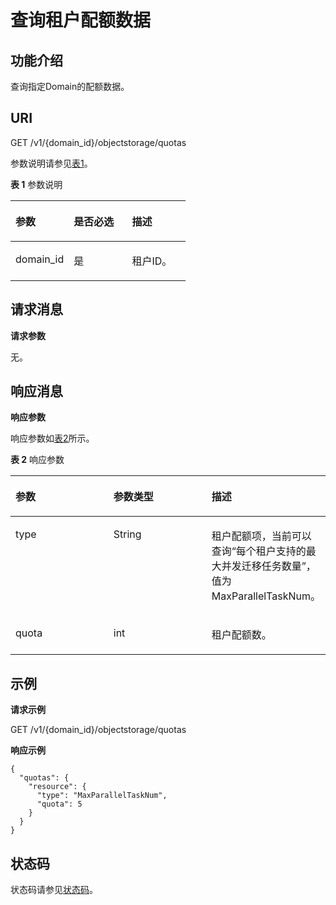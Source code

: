 # 查询租户配额数据<a name="oms_api_0022"></a>

## 功能介绍<a name="section50252788"></a>

查询指定Domain的配额数据。

## URI<a name="section49621912"></a>

GET /v1/\{domain\_id\}/objectstorage/quotas

参数说明请参见[表1](#table48602288)。

**表 1**  参数说明

<a name="table48602288"></a>
<table><thead align="left"><tr id="row53442317"><th class="cellrowborder" valign="top" width="33.33333333333333%" id="mcps1.2.4.1.1"><p id="p33860402"><a name="p33860402"></a><a name="p33860402"></a>参数</p>
</th>
<th class="cellrowborder" valign="top" width="33.33333333333333%" id="mcps1.2.4.1.2"><p id="p58338056"><a name="p58338056"></a><a name="p58338056"></a>是否必选</p>
</th>
<th class="cellrowborder" valign="top" width="33.33333333333333%" id="mcps1.2.4.1.3"><p id="p27762102"><a name="p27762102"></a><a name="p27762102"></a>描述</p>
</th>
</tr>
</thead>
<tbody><tr id="row34137829"><td class="cellrowborder" valign="top" width="33.33333333333333%" headers="mcps1.2.4.1.1 "><p id="p13700797"><a name="p13700797"></a><a name="p13700797"></a>domain_id</p>
</td>
<td class="cellrowborder" valign="top" width="33.33333333333333%" headers="mcps1.2.4.1.2 "><p id="p14131123114107"><a name="p14131123114107"></a><a name="p14131123114107"></a>是</p>
</td>
<td class="cellrowborder" valign="top" width="33.33333333333333%" headers="mcps1.2.4.1.3 "><p id="p109055560105"><a name="p109055560105"></a><a name="p109055560105"></a>租户ID。</p>
</td>
</tr>
</tbody>
</table>

## 请求消息<a name="section2696221"></a>

**请求参数**

无。

## 响应消息<a name="section24265995"></a>

**响应参数**

响应参数如[表2](#table63691513)所示。

**表 2**  响应参数

<a name="table63691513"></a>
<table><thead align="left"><tr id="row22324024"><th class="cellrowborder" valign="top" width="33.33333333333333%" id="mcps1.2.4.1.1"><p id="p63415529"><a name="p63415529"></a><a name="p63415529"></a>参数</p>
</th>
<th class="cellrowborder" valign="top" width="33.33333333333333%" id="mcps1.2.4.1.2"><p id="p36384226"><a name="p36384226"></a><a name="p36384226"></a>参数类型</p>
</th>
<th class="cellrowborder" valign="top" width="33.33333333333333%" id="mcps1.2.4.1.3"><p id="p10683599"><a name="p10683599"></a><a name="p10683599"></a>描述</p>
</th>
</tr>
</thead>
<tbody><tr id="row60065170"><td class="cellrowborder" valign="top" width="33.33333333333333%" headers="mcps1.2.4.1.1 "><p id="p64731234122410"><a name="p64731234122410"></a><a name="p64731234122410"></a>type</p>
</td>
<td class="cellrowborder" valign="top" width="33.33333333333333%" headers="mcps1.2.4.1.2 "><p id="p1647315346242"><a name="p1647315346242"></a><a name="p1647315346242"></a>String</p>
</td>
<td class="cellrowborder" valign="top" width="33.33333333333333%" headers="mcps1.2.4.1.3 "><p id="p1247353414243"><a name="p1247353414243"></a><a name="p1247353414243"></a>租户配额项，当前可以查询“每个租户支持的最大并发迁移任务数量”，值为MaxParallelTaskNum。</p>
</td>
</tr>
<tr id="row40543448"><td class="cellrowborder" valign="top" width="33.33333333333333%" headers="mcps1.2.4.1.1 "><p id="p7473934202415"><a name="p7473934202415"></a><a name="p7473934202415"></a>quota</p>
</td>
<td class="cellrowborder" valign="top" width="33.33333333333333%" headers="mcps1.2.4.1.2 "><p id="p547363415249"><a name="p547363415249"></a><a name="p547363415249"></a>int</p>
</td>
<td class="cellrowborder" valign="top" width="33.33333333333333%" headers="mcps1.2.4.1.3 "><p id="p147973492416"><a name="p147973492416"></a><a name="p147973492416"></a>租户配额数。</p>
</td>
</tr>
</tbody>
</table>

## 示例<a name="section17067371"></a>

**请求示例**

GET /v1/\{domain\_id\}/objectstorage/quotas

**响应示例**

```
{
  "quotas": {
    "resource": {
      "type": "MaxParallelTaskNum",
      "quota": 5
    }
  }
}
```

## 状态码<a name="section60897649"></a>

状态码请参见[状态码](状态码.md)。


